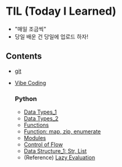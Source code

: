 # TIL (Today I Learned)

-  "매일 조금씩"
- 당일 배운 건 당일에 업로드 하자!

## Contents
- [git](git.md)
- [Vibe Coding](Vibe-Coding.md)
  
  ### Python
  - [Data Types_1](python/data-types_1.md)
  - [Data Types_2](python/data-types_2.md)
  - [Functions](python/function_1.md)
  - [Function: map, zip, enumerate](python/function_2.md)
  - [Modules](python/modules.md)
  - [Control of Flow](python/control-of-flow.md)
  - [Data Structure_1: Str, List](python/data-structure_1.md)
  - (Reference) [Lazy Evaluation](python/lazy-evaluation.md)
